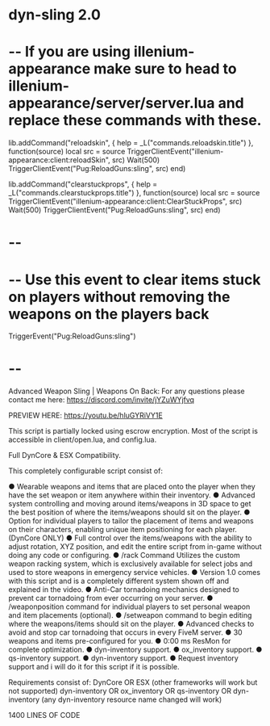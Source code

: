 # dyn-sling 2.0

# -- If you are using illenium-appearance make sure to head to illenium-appearance/server/server.lua and replace these commands with these.
lib.addCommand("reloadskin", { help = _L("commands.reloadskin.title") }, function(source)
    local src = source
    TriggerClientEvent("illenium-appearance:client:reloadSkin", src)
    Wait(500)
    TriggerClientEvent("Pug:ReloadGuns:sling", src)
end)

lib.addCommand("clearstuckprops", { help = _L("commands.clearstuckprops.title") }, function(source)
    local src = source
    TriggerClientEvent("illenium-appearance:client:ClearStuckProps", src)
    Wait(500)
    TriggerClientEvent("Pug:ReloadGuns:sling", src)
end)
# --

# -- Use this event to clear items stuck on players without removing the weapons on the players back
TriggerEvent("Pug:ReloadGuns:sling")
# --


Advanced Weapon Sling | Weapons On Back: For any questions please contact me here:  https://discord.com/invite/jYZuWYjfvq

PREVIEW HERE: https://youtu.be/hluGYRiVY1E

This script is partially locked using escrow encryption. Most of the script is accessible in client/open.lua, and config.lua.

Full DynCore & ESX Compatibility.

This completely configurable script consist of:

● Wearable weapons and items that are placed onto the player when they have the set weapon or item anywhere within their inventory.
● Advanced system controlling and moving around items/weapons in 3D space to get the best position of where the items/weapons should sit on the player.
● Option for individual players to tailor the placement of items and weapons on their characters, enabling unique item positioning for each player. (DynCore ONLY)
● Full control over the items/weapons with the ability to adjust rotation, XYZ position, and edit the entire script from in-game without doing any code or configuring.
● /rack Command Utilizes the custom weapon racking system, which is exclusively available for select jobs and used to store weapons in emergency service vehicles.
● Version 1.0 comes with this script and is a completely different system shown off and explained in the video.
● Anti-Car tornadoing mechanics designed to prevent car tornadoing from ever occurring on your server.
● /weaponposition command for individual players to set personal weapon and item placements (optional).
● /setweapon command to begin editing where the weapons/items should sit on the player.
● Advanced checks to avoid and stop car tornadoing that occurs in every FiveM server.
● 30 weapons and items pre-configured for you.
● 0:00 ms ResMon for complete optimization.
● dyn-inventory support.
● ox_inventory support.
● qs-inventory support.
● dyn-inventory support.
● Request inventory support and i will do it for this script if it is possible.

Requirements consist of:
DynCore OR ESX (other frameworks will work but not supported)
dyn-inventory OR ox_inventory OR qs-inventory OR dyn-inventory (any dyn-inventory resource name changed will work)

1400 LINES OF CODE